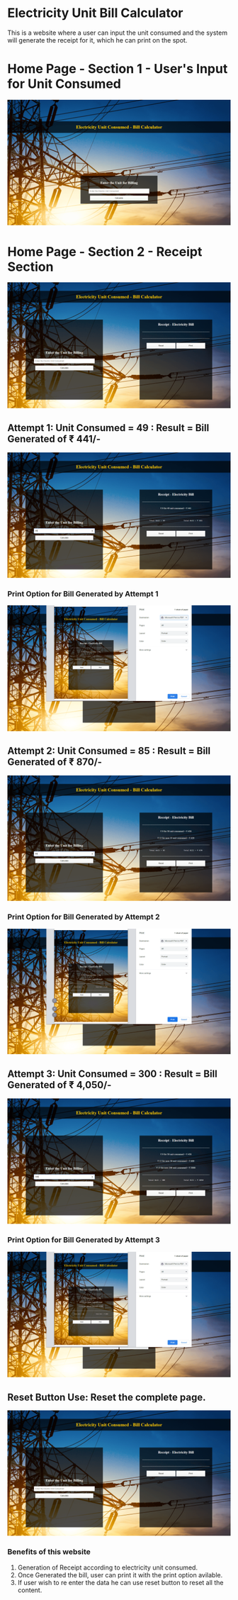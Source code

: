 # Electricity Unit Bill Calculator
This is a website where a user can input the unit consumed and the system will generate the receipt for it, which he can print on the spot.

# Home Page - Section 1 - User's Input for Unit Consumed
<img src="ElectricUnitCal/screenshot/img1.png">

# Home Page - Section 2 - Receipt Section
<img src="ElectricUnitCal/screenshot/img2.png">

## Attempt 1: Unit Consumed = 49 : Result = Bill Generated of ₹ 441/-
<img src="ElectricUnitCal/screenshot/img3.png">

### Print Option for Bill Generated by Attempt 1
<img src="ElectricUnitCal/screenshot/img4.png">

## Attempt 2: Unit Consumed = 85 : Result = Bill Generated of ₹ 870/-
<img src="ElectricUnitCal/screenshot/img5.png">

### Print Option for Bill Generated by Attempt 2
<img src="ElectricUnitCal/screenshot/img6.png">

## Attempt 3: Unit Consumed = 300 : Result = Bill Generated of ₹ 4,050/-
<img src="ElectricUnitCal/screenshot/img7.png">

### Print Option for Bill Generated by Attempt 3
<img src="ElectricUnitCal/screenshot/img8.png">

## Reset Button Use: Reset the complete page.
<img src="ElectricUnitCal/screenshot/img9.png">


### Benefits of this website
1. Generation of Receipt according to electricity unit consumed.
2. Once Generated the bill, user can print it with the print option avilable.
3. If user wish to re enter the data he can use reset button to reset all the content.
